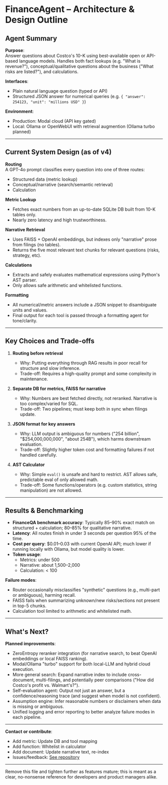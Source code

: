 # FinanceAgent – Architecture & Design Outline

## Agent Summary

**Purpose**:  
Answer questions about Costco's 10-K using best-available open or API-based language models. Handles both fact lookups (e.g. "What is revenue?"), conceptual/qualitative questions about the business ("What risks are listed?"), and calculations.

**Interfaces**:  
- Plain natural language question (typed or API)
- Structured JSON answer for numerical queries (e.g. `{ "answer": 254123, "unit": "millions USD" }`)

**Environment**:  
- Production: Modal cloud (API key gated)
- Local: Ollama or OpenWebUI with retrieval augmention (Ollama turbo planned)

---

## Current System Design (as of v4)

**Routing**  
A GPT-4o prompt classifies every question into one of three routes:
- Structured data (metric lookup)
- Conceptual/narrative (search/semantic retrieval)
- Calculation

**Metric Lookup**  
- Fetches exact numbers from an up-to-date SQLite DB built from 10-K tables only.
- Nearly zero latency and high trustworthiness.

**Narrative Retrieval**  
- Uses FAISS + OpenAI embeddings, but indexes only "narrative" prose from filings (no tables).
- Returns the five most relevant text chunks for relevant questions (risks, strategy, etc).

**Calculations**  
- Extracts and safely evaluates mathematical expressions using Python's AST parser.
- Only allows safe arithmetic and whitelisted functions.

**Formatting**  
- All numerical/metric answers include a JSON snippet to disambiguate units and values.
- Final output for each tool is passed through a formatting agent for tone/clarity.

---

## Key Choices and Trade-offs

1. **Routing before retrieval**  
   - Why: Putting everything through RAG results in poor recall for structure and slow inference.
   - Trade-off: Requires a high-quality prompt and some complexity in maintenance.

2. **Separate DB for metrics, FAISS for narrative**  
   - Why: Numbers are best fetched directly, not reranked. Narrative is too complex/varied for SQL.
   - Trade-off: Two pipelines; must keep both in sync when filings update.

3. **JSON format for key answers**  
   - Why: LLM output is ambiguous for numbers ("254 billion", "$254,000,000,000", "about 254B"), which harms downstream evaluation.
   - Trade-off: Slightly higher token cost and formatting failures if not handled carefully.

4. **AST Calculator**  
   - Why: Simple `eval()` is unsafe and hard to restrict. AST allows safe, predictable eval of only allowed math.
   - Trade-off: Some functions/operators (e.g. custom statistics, string manipulation) are not allowed.

---

## Results & Benchmarking

- **FinanceQA benchmark accuracy**: Typically 85–90% exact match on structured + calculation; 80–85% for qualitative narrative.
- **Latency**: All routes finish in under 3 seconds per question 95% of the time.
- **Cost per query**: $0.01–0.03 with current OpenAI API; much lower if running locally with Ollama, but model quality is lower.
- **Token usage**:
    - Metrics: under 500
    - Narrative: about 1,500–2,000
    - Calculation: < 100

**Failure modes**:  
- Router occasionally misclassifies "synthetic" questions (e.g., multi-part or ambiguous), harming recall.
- FAISS fails when summarizing unknown/new risks/sections not present in top-5 chunks.
- Calculation tool limited to arithmetic and whitelisted math.

---

## What's Next?

**Planned improvements**:
- ZeroEntropy reranker integration (for narrative search, to beat OpenAI embeddings or local FAISS ranking).
- Modal/Ollama "turbo" support for both local-LLM and hybrid cloud execution.
- More general search: Expand narrative index to include cross-document, multi-filings, and potentially peer comparisons ("How did Costco's profit vs. Walmart's?").
- Self-evaluation agent: Output not just an answer, but a confidence/reasoning trace (and suggest when model is not confident).
- Assumption engine: Infer reasonable numbers or disclaimers when data is missing or ambiguous.
- Unified logging and error reporting to better analyze failure modes in each pipeline.

---

**Contact or contribute**:  
- Add metric: Update DB and tool mapping  
- Add function: Whitelist in calculator  
- Add document: Update narrative text, re-index  
- Issues/feedback: [See repository](../README.md)  

---

Remove this file and tighten further as features mature; this is meant as a clear, no-nonsense reference for developers and product managers alike.
